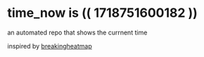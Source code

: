 # time_now is (( 1718751600182 ))

an automated repo that shows the currnent time

inspired by [breakingheatmap](https://github.com/breakingheatmap/breakingheatmap)
